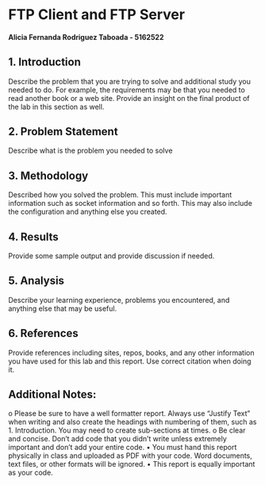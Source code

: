 # FTP Client and FTP Server
#### Alicia Fernanda Rodriguez Taboada - 5162522

## 1. Introduction
Describe the problem that you are trying to solve and additional
study you needed to do. For example, the requirements may be that you needed to
read another book or a web site. Provide an insight on the final product of the lab
in this section as well.

## 2. Problem Statement
Describe what is the problem you needed to solve

## 3. Methodology
Described how you solved the problem. This must include
important information such as socket information and so forth. This may also
include the configuration and anything else you created.

## 4. Results
Provide some sample output and provide discussion if needed.

## 5. Analysis
Describe your learning experience, problems you encountered, and
anything else that may be useful.

## 6. References
Provide references including sites, repos, books, and any other
information you have used for this lab and this report. Use correct citation when
doing it.

## Additional Notes:
o Please be sure to have a well formatter report. Always use “Justify Text”
when writing and also create the headings with numbering of them, such
as 1. Introduction. You may need to create sub-sections at times.
o Be clear and concise. Don’t add code that you didn’t write unless
extremely important and don’t add your entire code.
• You must hand this report physically in class and uploaded as PDF with your
code. Word documents, text files, or other formats will be ignored.
• This report is equally important as your code. 